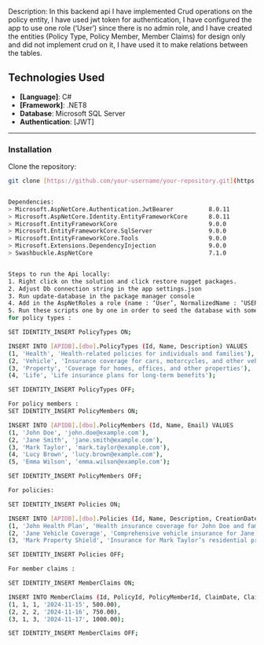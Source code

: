
Description:
In this backend api I have implemented Crud operations on the policy entity, I have used jwt token for authentication, I have configured the app to use one role (‘User’) since there is no admin role, and I have created the entities (Policy Type, Policy Member, Member Claims) for design only and did not implement crud on it, I have used it to make relations between the tables.

## Technologies Used

- **[Language]**: C#
- **[Framework]**: .NET8
- **Database**: Microsoft SQL Server
- **Authentication**: [JWT]

---
### Installation

Clone the repository:
   ```bash
   git clone [https://github.com/your-username/your-repository.git](https://github.com/abbasatwi/Policy-Backend.git)


Dependencies: 
   > Microsoft.AspNetCore.Authentication.JwtBearer          8.0.11      
   > Microsoft.AspNetCore.Identity.EntityFrameworkCore      8.0.11       
   > Microsoft.EntityFrameworkCore                          9.0.0       
   > Microsoft.EntityFrameworkCore.SqlServer                9.0.0         
   > Microsoft.EntityFrameworkCore.Tools                    9.0.0       
   > Microsoft.Extensions.DependencyInjection               9.0.0       
   > Swashbuckle.AspNetCore                                 7.1.0       


Steps to run the Api locally: 
1. Right click on the solution and click restore nugget packages.
2. Adjust Db connection string in the app settings.json
3. Run update-database in the package manager console
4. Add in the AspNetRoles a role (name : ‘User’, NormalizedName : ‘USER’)
5. Run these scripts one by one in order to seed the database with some static data : 
for policy types : 

SET IDENTITY_INSERT PolicyTypes ON;

INSERT INTO [APIDB].[dbo].PolicyTypes (Id, Name, Description) VALUES
(1, 'Health', 'Health-related policies for individuals and families'),
(2, 'Vehicle', 'Insurance coverage for cars, motorcycles, and other vehicles'),
(3, 'Property', 'Coverage for homes, offices, and other properties'),
(4, 'Life', 'Life insurance plans for long-term benefits');

SET IDENTITY_INSERT PolicyTypes OFF;
 
For policy members : 
SET IDENTITY_INSERT PolicyMembers ON;

INSERT INTO [APIDB].[dbo].PolicyMembers (Id, Name, Email) VALUES
(1, 'John Doe', 'john.doe@example.com'),
(2, 'Jane Smith', 'jane.smith@example.com'),
(3, 'Mark Taylor', 'mark.taylor@example.com'),
(4, 'Lucy Brown', 'lucy.brown@example.com'),
(5, 'Emma Wilson', 'emma.wilson@example.com');

SET IDENTITY_INSERT PolicyMembers OFF;

For policies: 

SET IDENTITY_INSERT Policies ON;

INSERT INTO [APIDB].[dbo].Policies (Id, Name, Description, CreationDate, EffectiveDate, ExpiryDate, PolicyTypeId) VALUES
(1, 'John Health Plan', 'Health insurance coverage for John Doe and family', '2024-11-01', '2024-11-15', '2025-11-15', 1),
(2, 'Jane Vehicle Coverage', 'Comprehensive vehicle insurance for Jane Smith', '2024-10-01', '2024-10-15', '2025-10-15', 2),
(3, 'Mark Property Shield', 'Insurance for Mark Taylor’s residential property', '2024-09-01', '2024-09-15', '2025-09-15', 3);

SET IDENTITY_INSERT Policies OFF;

For member claims : 

SET IDENTITY_INSERT MemberClaims ON;

INSERT INTO MemberClaims (Id, PolicyId, PolicyMemberId, ClaimDate, ClaimAmount) VALUES
(1, 1, 1, '2024-11-15', 500.00),
(2, 2, 2, '2024-11-16', 750.00),
(3, 1, 3, '2024-11-17', 1000.00);

SET IDENTITY_INSERT MemberClaims OFF;


